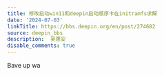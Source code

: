 ```yaml
---
title: 修改启动win11和deepin启动顺序卡在initramfs求解
date: '2024-07-03'
linkTitle: https://bbs.deepin.org/en/post/274682
source: deepin_bbs
description:  吴惠安 
disable_comments: true
---
```

Bave up wa
